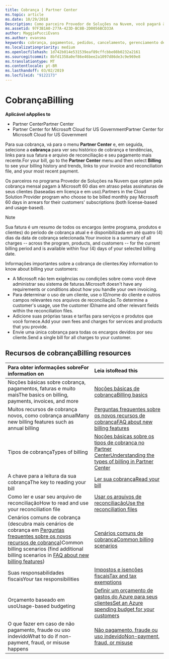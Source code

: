 ```yaml
---
title: Cobrança | Partner Center
ms.topic: article
ms.date: 10/29/2018
Description: Como parceiro Provedor de Soluções na Nuvem, você pagará à Microsoft 60 dias em atraso pelas assinaturas baseadas em licença e em uso de seus clientes.
ms.assetid: 97F3B1A0-277A-423D-BC8B-2D0056BCD33A
author: MaggiePucciEvans
ms.author: evansma
keywords: cobrança, pagamentos, pedidos, cancelamento, gerenciamento de pedidos, falta de pagamento, fraude, uso indevido, imposto, isenções fiscais, arquivos de reconciliação, arquivo de reconciliação
ms.localizationpriority: medium
ms.openlocfilehash: 1d742b014e531539eaf89cffcbbe08b0232a2161
ms.sourcegitcommit: 8bfd1358a0ef86e46bee2a1097d86de3c9e969e8
ms.translationtype: MT
ms.contentlocale: pt-BR
ms.lasthandoff: 03/02/2019
ms.locfileid: "9122173"
---
```

# <a name="billing"></a><span data-ttu-id="96fde-104">Cobrança</span><span class="sxs-lookup"><span data-stu-id="96fde-104">Billing</span></span>

**<span data-ttu-id="96fde-105">Aplicável a</span><span class="sxs-lookup"><span data-stu-id="96fde-105">Applies to</span></span>**

-  <span data-ttu-id="96fde-106">Partner Center</span><span class="sxs-lookup"><span data-stu-id="96fde-106">Partner Center</span></span>
-  <span data-ttu-id="96fde-107">Partner Center for Microsoft Cloud for US Government</span><span class="sxs-lookup"><span data-stu-id="96fde-107">Partner Center for Microsoft Cloud for US Government</span></span>
 
 
<span data-ttu-id="96fde-108">Para sua cobrança, vá para o menu **Partner Center** e, em seguida, selecione a **cobrança** para ver seu histórico de cobrança e tendências, links para sua fatura e arquivo de reconciliação e seu pagamento mais recente.</span><span class="sxs-lookup"><span data-stu-id="96fde-108">For your bill, go to the **Partner Center** menu and then select **Billing** to see your billing history and trends, links to your invoice and reconciliation file, and your most recent payment.</span></span>

<span data-ttu-id="96fde-109">Os parceiros no programa Provedor de Soluções na Nuvem que optam pela cobrança mensal pagam à Microsoft 60 dias em atraso pelas assinaturas de seus clientes (baseadas em licença e em uso).</span><span class="sxs-lookup"><span data-stu-id="96fde-109">Partners in the Cloud Solution Provider program who choose to be billed monthly pay Microsoft 60 days in arrears for their customers' subscriptions (both license-based and usage-based).</span></span>

> [!NOTE]  
> <span data-ttu-id="96fde-110">Sua fatura é um resumo de todos os encargos (entre programa, produtos e clientes) do período de cobrança atual e é disponibilizada em até quatro (4) dias da data de cobrança selecionada.</span><span class="sxs-lookup"><span data-stu-id="96fde-110">Your invoice is a summary of all charges -- across the program, products, and customers -- for the current billing period and is available within four (4) days of your selected billing date.</span></span>

<span data-ttu-id="96fde-111">Informações importantes sobre a cobrança de clientes:</span><span class="sxs-lookup"><span data-stu-id="96fde-111">Key information to know about billing your customers:</span></span>

-   <span data-ttu-id="96fde-112">A Microsoft não tem exigências ou condições sobre como você deve administrar seu sistema de faturas.</span><span class="sxs-lookup"><span data-stu-id="96fde-112">Microsoft doesn't have any requirements or conditions about how you handle your own invoicing.</span></span>
-   <span data-ttu-id="96fde-113">Para determinar o uso de um cliente, use o ID/nome do cliente e outros campos relevantes nos arquivos de reconciliação.</span><span class="sxs-lookup"><span data-stu-id="96fde-113">To determine a customer's usage, use the customer ID/name and other relevant fields within the reconciliation files.</span></span>
-   <span data-ttu-id="96fde-114">Adicione suas próprias taxas e tarifas para serviços e produtos que você fornece.</span><span class="sxs-lookup"><span data-stu-id="96fde-114">Add your own fees and charges for services and products that you provide.</span></span>
-   <span data-ttu-id="96fde-115">Envie uma única cobrança para todas os encargos devidos por seu cliente.</span><span class="sxs-lookup"><span data-stu-id="96fde-115">Send a single bill for all charges to your customer.</span></span>

## <a name="billing-resources"></a><span data-ttu-id="96fde-116">Recursos de cobrança</span><span class="sxs-lookup"><span data-stu-id="96fde-116">Billing resources</span></span>
|**<span data-ttu-id="96fde-117">Para obter informações sobre</span><span class="sxs-lookup"><span data-stu-id="96fde-117">For information on</span></span>**   |**<span data-ttu-id="96fde-118">Leia isto</span><span class="sxs-lookup"><span data-stu-id="96fde-118">Read this</span></span>**    |
|:-----------------------------|:-----------------|
|<span data-ttu-id="96fde-119">Noções básicas sobre cobrança, pagamentos, faturas e muito mais</span><span class="sxs-lookup"><span data-stu-id="96fde-119">The basics on billing, payments, invoices, and  more</span></span>   |[<span data-ttu-id="96fde-120">Noções básicas de cobrança</span><span class="sxs-lookup"><span data-stu-id="96fde-120">Billing basics</span></span>](billing-basics.md)
|<span data-ttu-id="96fde-121">Muitos recursos de cobrança novos, como cobrança anual</span><span class="sxs-lookup"><span data-stu-id="96fde-121">Many new billing features such as annual billing</span></span>   |[<span data-ttu-id="96fde-122">Perguntas frequentes sobre os novos recursos de cobrança</span><span class="sxs-lookup"><span data-stu-id="96fde-122">FAQ about new billing features</span></span>](faq-about-new-billing-features.md)|
|<span data-ttu-id="96fde-123">Tipos de cobrança</span><span class="sxs-lookup"><span data-stu-id="96fde-123">Types of billing</span></span>   |[<span data-ttu-id="96fde-124">Noções básicas sobre os tipos de cobrança no Partner Center</span><span class="sxs-lookup"><span data-stu-id="96fde-124">Understanding the types of billing in Partner Center</span></span>](billing-different-types.md)   |
|<span data-ttu-id="96fde-125">A chave para a leitura da sua cobrança</span><span class="sxs-lookup"><span data-stu-id="96fde-125">The key to reading your bill</span></span>   |[<span data-ttu-id="96fde-126">Ler sua cobrança</span><span class="sxs-lookup"><span data-stu-id="96fde-126">Read your bill</span></span>](read-your-bill.md)   |
|<span data-ttu-id="96fde-127">Como ler e usar seu arquivo de reconciliação</span><span class="sxs-lookup"><span data-stu-id="96fde-127">How to read and use your reconciliation file</span></span>   |[<span data-ttu-id="96fde-128">Usar os arquivos de reconciliação</span><span class="sxs-lookup"><span data-stu-id="96fde-128">Use the reconciliation files</span></span>](use-the-reconciliation-files.md)|
|<span data-ttu-id="96fde-129">Cenários comuns de cobrança (descubra mais cenários de cobrança em [Perguntas frequentes sobre os novos recursos de cobrança](faq-about-new-billing-features.md))</span><span class="sxs-lookup"><span data-stu-id="96fde-129">Common billing scenarios (find additional billing scenarios in [FAQ about new billing features](faq-about-new-billing-features.md))</span></span>|[<span data-ttu-id="96fde-130">Cenários comuns de cobrança</span><span class="sxs-lookup"><span data-stu-id="96fde-130">Common billing scenarios</span></span>](common-billing-scenarios.md)|
|<span data-ttu-id="96fde-131">Suas responsabilidades fiscais</span><span class="sxs-lookup"><span data-stu-id="96fde-131">Your tax responsibilities</span></span>   | [<span data-ttu-id="96fde-132">Impostos e isenções fiscais</span><span class="sxs-lookup"><span data-stu-id="96fde-132">Tax and tax exemptions</span></span>](tax-and-tax-exemptions.md)|
|<span data-ttu-id="96fde-133">Orçamento baseado em uso</span><span class="sxs-lookup"><span data-stu-id="96fde-133">Usage-based budgeting</span></span>    |[<span data-ttu-id="96fde-134">Definir um orçamento de gastos do Azure para seus clientes</span><span class="sxs-lookup"><span data-stu-id="96fde-134">Set an Azure spending budget for your customers</span></span>](set-an-azure-spending-budget-for-your-customers.md)|
|<span data-ttu-id="96fde-135">O que fazer em caso de não pagamento, fraude ou uso indevido</span><span class="sxs-lookup"><span data-stu-id="96fde-135">What to do if non-payment, fraud, or misuse happens</span></span>   |[<span data-ttu-id="96fde-136">Não pagamento, fraude ou uso indevido</span><span class="sxs-lookup"><span data-stu-id="96fde-136">Non-payment, fraud, or misuse</span></span>](non-payment--fraud--or-misuse.md)|





















